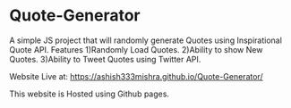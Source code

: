 # Quote-Generator

A simple JS project that will randomly generate Quotes using Inspirational Quote API.
  Features
1)Randomly Load Quotes.
2)Ability to show New Quotes.
3)Ability to Tweet Quotes using Twitter API.

Website Live at: https://ashish333mishra.github.io/Quote-Generator/

This website is Hosted using Github pages.
